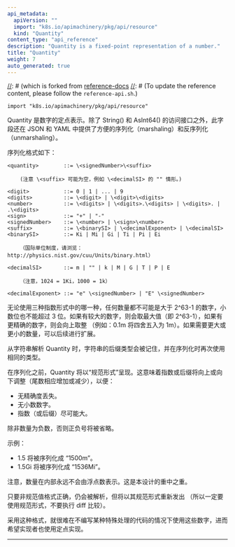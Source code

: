 ```yaml
---
api_metadata:
  apiVersion: ""
  import: "k8s.io/apimachinery/pkg/api/resource"
  kind: "Quantity"
content_type: "api_reference"
description: "Quantity is a fixed-point representation of a number."
title: "Quantity"
weight: 7
auto_generated: true
---
```


[//]: # (The file is auto-generated from the Go source code of the component using a generic generator,)
[//]: # (which is forked from [reference-docs](https://github.com/kubernetes-sigs/reference-docs.)
[//]: # (To update the reference content, please follow the `reference-api.sh`.)

`import "k8s.io/apimachinery/pkg/api/resource"`

Quantity 是数字的定点表示。除了 String() 和 AsInt64() 的访问接口之外，此字段还在 JSON 和 YAML 中提供了方便的序列化（marshaling）和反序列化（unmarshaling）。

序列化格式如下：

``` 
<quantity>        ::= \<signedNumber>\<suffix>

	(注意 \<suffix> 可能为空，例如 \<decimalSI> 的 "" 情形。)

<digit>           ::= 0 | 1 | ... | 9 
<digits>          ::= \<digit> | \<digit>\<digits> 
<number>          ::= \<digits> | \<digits>.\<digits> | \<digits>. | .\<digits> 
<sign>            ::= "+" | "-" 
<signedNumber>    ::= \<number> | \<sign>\<number> 
<suffix>          ::= \<binarySI> | \<decimalExponent> | \<decimalSI> 
<binarySI>        ::= Ki | Mi | Gi | Ti | Pi | Ei

	（国际单位制度，请浏览： http://physics.nist.gov/cuu/Units/binary.html）

<decimalSI>       ::= m | "" | k | M | G | T | P | E

	（注意，1024 = 1Ki，1000 = 1k）

<decimalExponent> ::= "e" \<signedNumber> | "E" \<signedNumber> 
```

无论使用三种指数形式中的哪一种，任何数量都不可能是大于 2^63-1 的数字，小数位也不能超过 3 位。如果有较大的数字，则会取最大值（即 2^63-1），如果有更精确的数字，则会向上取整 （例如：0.1m 将四舍五入为 1m）。如果需要更大或更小的数量，可以后续进行扩展。

从字符串解析 Quantity 时，字符串的后缀类型会被记住，并在序列化时再次使用相同的类型。

在序列化之前，Quantity 将以“规范形式”呈现。这意味着指数或后缀将向上或向下调整（尾数相应增加或减少），以便：

- 无精确度丢失。
- 无小数数字。
- 指数（或后缀）尽可能大。

除非数量为负数，否则正负号将被省略。

示例：

- 1.5 将被序列化成 “1500m”。
- 1.5Gi 将被序列化成 “1536Mi”。

注意，数量在内部永远不会由浮点数表示。这是本设计的重中之重。

只要非规范值格式正确，仍会被解析，但将以其规范形式重新发出 （所以一定要使用规范形式，不要执行 diff 比较）。

采用这种格式，就很难在不编写某种特殊处理的代码的情况下使用这些数字，进而希望实现者也使用定点实现。

<hr/>
